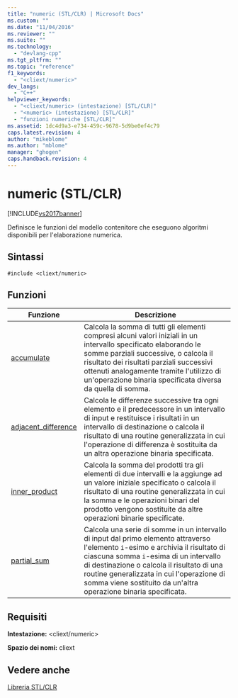 ```yaml
---
title: "numeric (STL/CLR) | Microsoft Docs"
ms.custom: ""
ms.date: "11/04/2016"
ms.reviewer: ""
ms.suite: ""
ms.technology: 
  - "devlang-cpp"
ms.tgt_pltfrm: ""
ms.topic: "reference"
f1_keywords: 
  - "<cliext/numeric>"
dev_langs: 
  - "C++"
helpviewer_keywords: 
  - "<cliext/numeric> (intestazione) [STL/CLR]"
  - "<numeric> (intestazione) [STL/CLR]"
  - "funzioni numeriche [STL/CLR]"
ms.assetid: 1dc4d9a3-e734-459c-9678-5d9be0ef4c79
caps.latest.revision: 4
author: "mikeblome"
ms.author: "mblome"
manager: "ghogen"
caps.handback.revision: 4
---
```

# numeric (STL/CLR)
[!INCLUDE[vs2017banner](../assembler/inline/includes/vs2017banner.md)]

Definisce le funzioni del modello contenitore che eseguono algoritmi disponibili per l'elaborazione numerica.  
  
## Sintassi  
  
```  
#include <cliext/numeric>  
```  
  
## Funzioni  
  
|Funzione|Descrizione|  
|--------------|-----------------|  
|[accumulate](../dotnet/accumulate-stl-clr.md)|Calcola la somma di tutti gli elementi compresi alcuni valori iniziali in un intervallo specificato elaborando le somme parziali successive, o calcola il risultato dei risultati parziali successivi ottenuti analogamente tramite l'utilizzo di un'operazione binaria specificata diversa da quella di somma.|  
|[adjacent\_difference](../dotnet/adjacent-difference-stl-clr.md)|Calcola le differenze successive tra ogni elemento e il predecessore in un intervallo di input e restituisce i risultati in un intervallo di destinazione o calcola il risultato di una routine generalizzata in cui l'operazione di differenza è sostituita da un altra operazione binaria specificata.|  
|[inner\_product](../dotnet/inner-product-stl-clr.md)|Calcola la somma del prodotti tra gli elementi di due intervalli e la aggiunge ad un valore iniziale specificato o calcola il risultato di una routine generalizzata in cui la somma e le operazioni binari del prodotto vengono sostituite da altre operazioni binarie specificate.|  
|[partial\_sum](../dotnet/partial-sum-stl-clr.md)|Calcola una serie di somme in un intervallo di input dal primo elemento attraverso l'elemento `i`\-esimo e archivia il risultato di ciascuna somma `i`\-esima di un intervallo di destinazione o calcola il risultato di una routine generalizzata in cui l'operazione di somma viene sostituito da un'altra operazione binaria specificata.|  
  
## Requisiti  
 **Intestazione:** \<cliext\/numeric\>  
  
 **Spazio dei nomi:** cliext  
  
## Vedere anche  
 [Libreria STL\/CLR](../dotnet/stl-clr-library-reference.md)